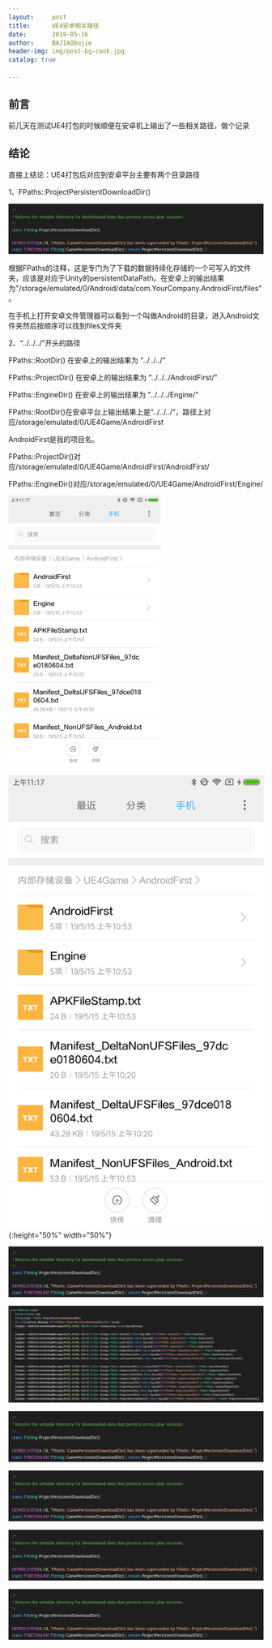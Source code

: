 ```yaml
---
layout:     post
title:      UE4安卓相关路径
date:       2019-05-16
author:     BAJIAObujie
header-img: img/post-bg-cook.jpg
catalog: true

---
```


## 前言

前几天在测试UE4打包的时候顺便在安卓机上输出了一些相关路径，做个记录

## 结论

直接上结论：UE4打包后对应到安卓平台主要有两个目录路径

1、FPaths::ProjectPersistentDownloadDir()

![image](https://raw.githubusercontent.com/BAJIAObujie/BAJIAObujie.github.io/master/img/UE4AndroidPath/1.jpg)

根据FPaths的注释，这是专门为了下载的数据持续化存储的一个可写入的文件夹，应该是对应于Unity的persistentDataPath。在安卓上的输出结果为"/storage/emulated/0/Android/data/com.YourCompany.AndroidFirst/files"。

在手机上打开安卓文件管理器可以看到一个叫做Android的目录，进入Android文件夹然后按顺序可以找到files文件夹

2、“../../../”开头的路径

FPaths::RootDir() 在安卓上的输出结果为 "../../../"

FPaths::ProjectDir() 在安卓上的输出结果为 "../../../AndroidFirst/"

FPaths::EngineDir() 在安卓上的输出结果为 "../../../Engine/"



FPaths::RootDir()在安卓平台上输出结果上是“../../../”，路径上对应/storage/emulated/0/UE4Game/AndroidFirst

AndroidFirst是我的项目名。

FPaths::ProjectDir()对应/storage/emulated/0/UE4Game/AndroidFirst/AndroidFirst/

FPaths::EngineDir()对应/storage/emulated/0/UE4Game/AndroidFirst/Engine/





<img src="https://raw.githubusercontent.com/BAJIAObujie/BAJIAObujie.github.io/master/img/UE4AndroidPath/2.jpg" width="300px" />



![image](https://raw.githubusercontent.com/BAJIAObujie/BAJIAObujie.github.io/master/img/UE4AndroidPath/2.jpg){:height="50%" width="50%"}

![image](https://raw.githubusercontent.com/BAJIAObujie/BAJIAObujie.github.io/master/img/UE4AndroidPath/1.jpg)

![image](https://raw.githubusercontent.com/BAJIAObujie/BAJIAObujie.github.io/master/img/UE4AndroidPath/3.jpg)

![image](https://raw.githubusercontent.com/BAJIAObujie/BAJIAObujie.github.io/master/img/UE4AndroidPath/1.jpg)

![image](https://raw.githubusercontent.com/BAJIAObujie/BAJIAObujie.github.io/master/img/UE4AndroidPath/1.jpg)

![image](https://raw.githubusercontent.com/BAJIAObujie/BAJIAObujie.github.io/master/img/UE4AndroidPath/1.jpg)

![image](https://raw.githubusercontent.com/BAJIAObujie/BAJIAObujie.github.io/master/img/UE4AndroidPath/1.jpg)
